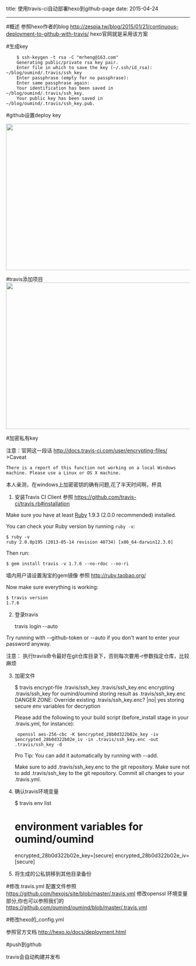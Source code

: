 title: 使用travis-ci自动部署hexo到github-page
date: 2015-04-24

---

#概述
参照hexo作者的blog http://zespia.tw/blog/2015/01/21/continuous-deployment-to-github-with-travis/
hexo官网就是采用该方案

#生成key

		$ ssh-keygen -t rsa -C "mrheng@163.com"
		Generating public/private rsa key pair.
		Enter file in which to save the key (~/.ssh/id_rsa): ~/blog/oumind/.travis/ssh_key
		Enter passphrase (empty for no passphrase):
		Enter same passphrase again:
		Your identification has been saved in ~/blog/oumind/.travis/ssh_key.
		Your public key has been saved in ~/blog/oumind/.travis/ssh_key.pub.

#github设置deploy key

<img src="/img/travis/github-deploy-keys.png" width="600" height="400"/>

#travis添加项目
<img src="/img/travis/travis-add-project.png" width="600" height="400"/>

<!--more-->

#加密私有key

注意：官网这一段话 http://docs.travis-ci.com/user/encrypting-files/
​	
	>Caveat

	There is a report of this function not working on a local Windows machine. Please use a Linux or OS X machine.
本人亲测，在windows上加密密钥的确有问题,花了半天时间啊，杯具

1. 安装Travis CI Client
   参照 https://github.com/travis-ci/travis.rb#installation

Make sure you have at least [Ruby](http://www.ruby-lang.org/en/downloads/) 1.9.3 (2.0.0 recommended) installed.

You can check your Ruby version by running `ruby -v`:

    $ ruby -v
    ruby 2.0.0p195 (2013-05-14 revision 40734) [x86_64-darwin12.3.0]

Then run:

    $ gem install travis -v 1.7.6 --no-rdoc --no-ri

墙内用户请设置淘宝的gem镜像 参照 http://ruby.taobao.org/

Now make sure everything is working:

    $ travis version
    1.7.6 


2. 登录travis

   travis login --auto

Try running with --github-token or --auto if you don't want to enter your password anyway.

注意： 执行travis命令最好在git仓库目录下，否则每次要用-r参数指定仓库，比较麻烦

3. 加密文件

   $ travis encrypt-file .travis/ssh_key .travis/ssh_key.enc
   	encrypting .travis/ssh_key for oumind/oumind
   	storing result as .travis/ssh_key.enc
   	DANGER ZONE: Override existing .travis/ssh_key.enc? |no| yes
   	storing secure env variables for decryption
   	
   	Please add the following to your build script (before_install stage in your .travis.yml, for instance):
   	
   	    openssl aes-256-cbc -K $encrypted_28b0d322b02e_key -iv $encrypted_28b0d322b02e_iv -in .travis/ssh_key.enc -out .travis/ssh_key -d
   	
   	Pro Tip: You can add it automatically by running with --add.
   	
   	Make sure to add .travis/ssh_key.enc to the git repository.
   	Make sure not to add .travis/ssh_key to the git repository.
   	Commit all changes to your .travis.yml. 

4. 确认travis环境变量

   $ travis env list
   	# environment variables for oumind/oumind
   	encrypted_28b0d322b02e_key=[secure]
   	encrypted_28b0d322b02e_iv=[secure]

5. 将生成的公私钥移到其他目录备份

#修改.travis.yml
配置文件参照 https://github.com/hexojs/site/blob/master/.travis.yml
修改openssl 环境变量部分,你也可以参照我们的
https://github.com/oumind/oumind/blob/master/.travis.yml

#修改hexo的_config.yml

参照官方文档 http://hexo.io/docs/deployment.html

#push到github

travis会自动构建并发布